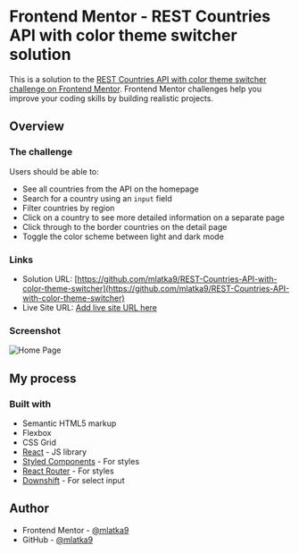 # Frontend Mentor - REST Countries API with color theme switcher solution

This is a solution to the [REST Countries API with color theme switcher challenge on Frontend Mentor](https://www.frontendmentor.io/challenges/rest-countries-api-with-color-theme-switcher-5cacc469fec04111f7b848ca). Frontend Mentor challenges help you improve your coding skills by building realistic projects. 

## Overview

### The challenge

Users should be able to:

- See all countries from the API on the homepage
- Search for a country using an `input` field
- Filter countries by region
- Click on a country to see more detailed information on a separate page
- Click through to the border countries on the detail page
- Toggle the color scheme between light and dark mode

### Links

- Solution URL: [https://github.com/mlatka9/REST-Countries-API-with-color-theme-switcher](https://github.com/mlatka9/REST-Countries-API-with-color-theme-switcher)
- Live Site URL: [Add live site URL here](https://your-live-site-url.com)

### Screenshot

![Home Page](https://user-images.githubusercontent.com/72691985/143426636-182d8de8-6582-4395-9c30-fa8b55b16687.png)

## My process

### Built with

- Semantic HTML5 markup
- Flexbox
- CSS Grid
- [React](https://reactjs.org/) - JS library
- [Styled Components](https://styled-components.com/) - For styles
- [React Router](https://reactrouter.com/) - For styles
- [Downshift](https://www.downshift-js.com/) - For select input

## Author

- Frontend Mentor - [@mlatka9](https://www.frontendmentor.io/profile/mlatka9)
- GitHub - [@mlatka9](https://github.com/mlatka9)
